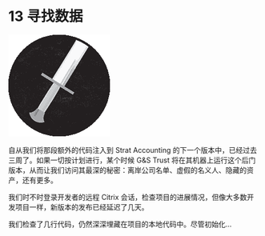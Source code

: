 # 13 寻找数据

![](img/chapterart.png)

自从我们将那段额外的代码注入到 Strat Accounting 的下一个版本中，已经过去三周了。如果一切按计划进行，某个时候 G&S Trust 将在其机器上运行这个后门版本，从而让我们访问其最深的秘密：离岸公司名单、虚假的名义人、隐藏的资产，还有更多。

我们时不时登录开发者的远程 Citrix 会话，检查项目的进展情况，但像大多数开发项目一样，新版本的发布已经延迟了几天。

我们检查了几行代码，仍然深深埋藏在项目的本地代码中。尽管初始化...
